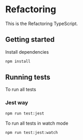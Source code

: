 # Refactoring

This is the Refactoring TypeScript.

## Getting started

Install dependencies

```sh
npm install
```

## Running tests

To run all tests

### Jest way

```sh
npm run test:jest
```

To run all tests in watch mode

```sh
npm run test:jest:watch
```
